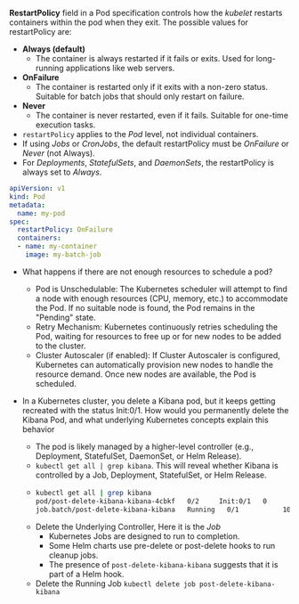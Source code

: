 **RestartPolicy** field in a Pod specification controls how the *kubelet* restarts containers within the pod when they exit. The possible values for restartPolicy are:
- **Always (default)**
  - The container is always restarted if it fails or exits. Used for long-running applications like web servers.
- **OnFailure**
  - The container is restarted only if it exits with a non-zero status. Suitable for batch jobs that should only restart on failure.
- **Never**
  - The container is never restarted, even if it fails. Suitable for one-time execution tasks.
- `restartPolicy` applies to the *Pod* level, not individual containers.
- If using *Jobs* or *CronJobs*, the default restartPolicy must be *OnFailure* or *Never* (not Always).
- For *Deployments*, *StatefulSets*, and *DaemonSets*, the restartPolicy is always set to *Always*.
```yaml
apiVersion: v1
kind: Pod
metadata:
  name: my-pod
spec:
  restartPolicy: OnFailure
  containers:
  - name: my-container
    image: my-batch-job
```

- What happens if there are not enough resources to schedule a pod?
  - Pod is Unschedulable: The Kubernetes scheduler will attempt to find a node with enough resources (CPU, memory, etc.) to accommodate the Pod. If no suitable node is found, the Pod remains in the "Pending" state.
  - Retry Mechanism: Kubernetes continuously retries scheduling the Pod, waiting for resources to free up or for new nodes to be added to the cluster.
  - Cluster Autoscaler (if enabled): If Cluster Autoscaler is configured, Kubernetes can automatically provision new nodes to handle the resource demand. Once new nodes are available, the Pod is scheduled.
 
- In a Kubernetes cluster, you delete a Kibana pod, but it keeps getting recreated with the status Init:0/1. How would you permanently delete the Kibana Pod, and what underlying Kubernetes concepts explain this behavior
  - The pod is likely managed by a higher-level controller (e.g., Deployment, StatefulSet, DaemonSet, or Helm Release).
  - `kubectl get all | grep kibana`. This will reveal whether Kibana is controlled by a Job, Deployment, StatefulSet, or Helm Release.
  - ```bash
    kubectl get all | grep kibana
    pod/post-delete-kibana-kibana-4cbkf   0/2     Init:0/1   0          5m31s
    job.batch/post-delete-kibana-kibana   Running   0/1           10m        10m
    ```
  - Delete the Underlying Controller, Here it is the *Job*
    - Kubernetes Jobs are designed to run to completion.
    - Some Helm charts use pre-delete or post-delete hooks to run cleanup jobs.
    - The presence of `post-delete-kibana-kibana` suggests that it is part of a Helm hook.
  - Delete the Running Job `kubectl delete job post-delete-kibana-kibana`

